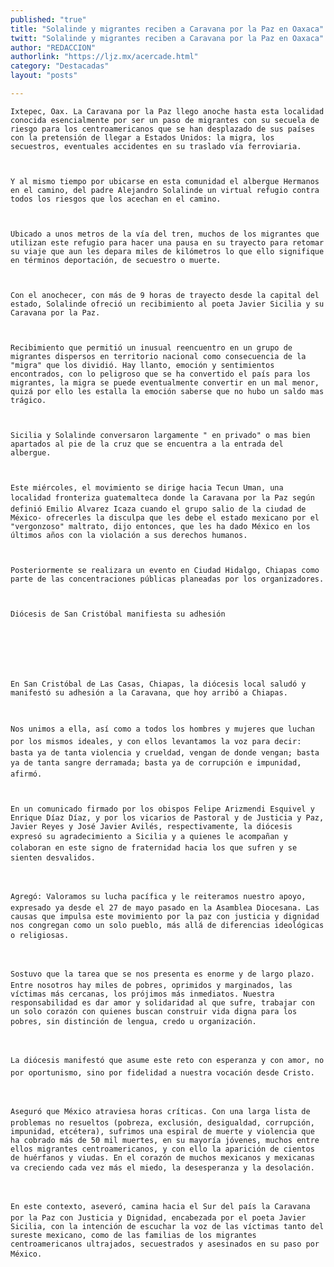 ```yaml
---
published: "true"
title: "Solalinde y migrantes reciben a Caravana por la Paz en Oaxaca"
twitt: "Solalinde y migrantes reciben a Caravana por la Paz en Oaxaca"
author: "REDACCION"
authorlink: "https://ljz.mx/acercade.html"
category: "Destacadas"
layout: "posts"

---
```



  
    Ixtepec, Oax. La Caravana por la Paz llego anoche hasta esta localidad conocida esencialmente por ser un paso de migrantes con su secuela de riesgo para los centroamericanos que se han desplazado de sus países con la pretensión de llegar a Estados Unidos: la migra, los secuestros, eventuales accidentes en su traslado vía ferroviaria.
  
  
  
    Y al mismo tiempo por ubicarse en esta comunidad el albergue Hermanos en el camino, del padre Alejandro Solalinde un virtual refugio contra todos los riesgos que los acechan en el camino.
  
  
  
    Ubicado a unos metros de la vía del tren, muchos de los migrantes que utilizan este refugio para hacer una pausa en su trayecto para retomar su viaje que aun les depara miles de kilómetros lo que ello signifique en términos deportación, de secuestro o muerte.
  
  
  
    Con el anochecer, con más de 9 horas de trayecto desde la capital del estado, Solalinde ofreció un recibimiento al poeta Javier Sicilia y su Caravana por la Paz.
  
  
  
    Recibimiento que permitió un inusual reencuentro en un grupo de migrantes dispersos en territorio nacional como consecuencia de la "migra" que los dividió. Hay llanto, emoción y sentimientos encontrados, con lo peligroso que se ha convertido el país para los migrantes, la migra se puede eventualmente convertir en un mal menor, quizá por ello les estalla la emoción saberse que no hubo un saldo mas trágico.
  
  
  
    Sicilia y Solalinde conversaron largamente " en privado" o mas bien apartados al pie de la cruz que se encuentra a la entrada del albergue.
  
  
  
    Este miércoles, el movimiento se dirige hacia Tecun Uman, una localidad fronteriza guatemalteca donde la Caravana por la Paz según definió Emilio Alvarez Icaza cuando el grupo salio de la ciudad de México- ofrecerles la disculpa que les debe el estado mexicano por el "vergonzoso" maltrato, dijo entonces, que les ha dado México en los últimos años con la violación a sus derechos humanos.
  
  
  
    Posteriormente se realizara un evento en Ciudad Hidalgo, Chiapas como parte de las concentraciones públicas planeadas por los organizadores.
  
  
  
    Diócesis de San Cristóbal manifiesta su adhesión
  
  
  
     
  
  
  
    En San Cristóbal de Las Casas, Chiapas, la diócesis local saludó y manifestó su adhesión a la Caravana, que hoy arribó a Chiapas.
  
  
  
    Nos unimos a ella, así como a todos los hombres y mujeres que luchan por los mismos ideales, y con ellos levantamos la voz para decir: basta ya de tanta violencia y crueldad, vengan de donde vengan; basta ya de tanta sangre derramada; basta ya de corrupción e impunidad, afirmó.
  
  
  
    En un comunicado firmado por los obispos Felipe Arizmendi Esquivel y Enrique Díaz Díaz, y por los vicarios de Pastoral y de Justicia y Paz, Javier Reyes y José Javier Avilés, respectivamente, la diócesis expresó su agradecimiento a Sicilia y a quienes le acompañan y colaboran en este signo de fraternidad hacia los que sufren y se sienten desvalidos.
  
  
  
    Agregó: Valoramos su lucha pacífica y le reiteramos nuestro apoyo, expresado ya desde el 27 de mayo pasado en la Asamblea Diocesana. Las causas que impulsa este movimiento por la paz con justicia y dignidad nos congregan como un solo pueblo, más allá de diferencias ideológicas o religiosas.
  
  
  
    Sostuvo que la tarea que se nos presenta es enorme y de largo plazo. Entre nosotros hay miles de pobres, oprimidos y marginados, las víctimas más cercanas, los prójimos más inmediatos. Nuestra responsabilidad es dar amor y solidaridad al que sufre, trabajar con un solo corazón con quienes buscan construir vida digna para los pobres, sin distinción de lengua, credo u organización.
  
  
  
    La diócesis manifestó que asume este reto con esperanza y con amor, no por oportunismo, sino por fidelidad a nuestra vocación desde Cristo.
  
  
  
    Aseguró que México atraviesa horas críticas. Con una larga lista de problemas no resueltos (pobreza, exclusión, desigualdad, corrupción, impunidad, etcétera), sufrimos una espiral de muerte y violencia que ha cobrado más de 50 mil muertes, en su mayoría jóvenes, muchos entre ellos migrantes centroamericanos, y con ello la aparición de cientos de huérfanos y viudas. En el corazón de muchos mexicanos y mexicanas va creciendo cada vez más el miedo, la desesperanza y la desolación.
  
  
  
    En este contexto, aseveró, camina hacia el Sur del país la Caravana por la Paz con Justicia y Dignidad, encabezada por el poeta Javier Sicilia, con la intención de escuchar la voz de las víctimas tanto del sureste mexicano, como de las familias de los migrantes centroamericanos ultrajados, secuestrados y asesinados en su paso por México.
  

